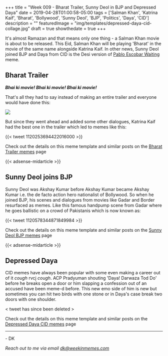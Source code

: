 +++
title = "Week 009 - Bharat Trailer, Sunny Deol in BJP and Depressed Daya"
date = 2019-04-28T01:00:58-05:00
tags = ['Salman Khan', 'Katrina Kaif', 'Bharat', 'Bollywood', 'Sunny Deol', 'BJP', 'Politics', 'Daya', 'CID']
description = ""
featuredImage = "img/templates/depressed-daya-cid-collage.jpg"
draft = true
showthedate = true
+++

It's almost Ramazan and that means only one thing - a Salman Khan movie is about to be released. This Eid, Salman Khan will be playing 'Bharat' in the movie of the same name alongside Katrina Kaif. In other news, Sunny Deol joined BJP and Daya from CID is the Desi version of [Pablo Escobar Waiting](https://knowyourmeme.com/memes/pablo-escobar-waiting) meme.

<!--more-->

## Bharat Trailer

***Bhai ki movie! Bhai ki movie! Bhai ki movie!***

That's all they had to say instead of making an entire trailer and everyone would have done this:

![](img/happy-jonah-hill.gif)

But since they went ahead and added some other dialogues, Katrina Kaif had the best one in the trailer which led to memes like this:

{{< tweet 1120253694422016000 >}}

Check out the details on this meme template and similar posts on the [Bharat Trailer memes](memes/bharat-trailer#memes) page

{{< adsense-midarticle >}}

## Sunny Deol joins BJP

Sunny Deol was Akshay Kumar before Akshay Kumar became Akshay Kumar i.e. the de facto action hero nationalist of Bollywood. So when he joined BJP, his scenes and dialogues from movies like Gadar and Border resurfaced as memes. Like this famous handpump scene from Gadar where he goes ballistic on a crowd of Pakistanis which is now known as:

{{< tweet 1120578344871849984 >}}


Check out the details on this meme template and similar posts on the [Sunny Deol BJP memes](memes/sunny-deol-bjp#memes) page

{{< adsense-midarticle >}}

## Depressed Daya

CID memes have always been popular with some even making a career out of it *cough* rvcj *cough*. ACP Pradyuman shouting 'Daya! Darwaza Tod Do' before he breaks open a door or him slapping a confession out of an accused have been meme-d before. This new emo side of him is new but sometimes you can hit two birds with one stone or in Daya's case break two doors with one shoulder.

< tweet  has since been deleted >

Check out the details on this meme template and similar posts on the [Depressed Daya CID memes](memes/depressed-daya-cid#memes) page



---
\- DK

*Reach out to me via email [dk@weekinmemes.com](mailto:dk@weekinmemes.com)*